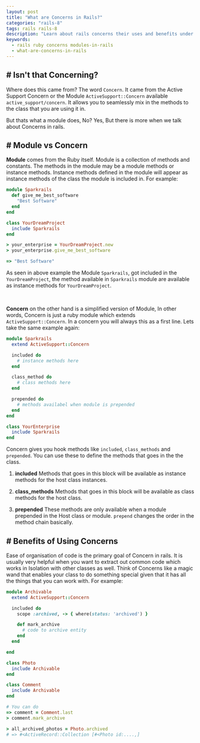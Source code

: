 ```yaml
---
layout: post
title: "What are Concerns in Rails?"
categories: "rails-8"
tags: rails rails-8
description: "Learn about rails concerns their uses and benefits under 2 minutes. Lets get started then."
keywords:
  - rails ruby concerns modules-in-rails
  - what-are-concerns-in-rails
---
```


## # Isn't that Concerning?
Where does this came from? The word `Concern`. It came from the Active Support Concern or the Module `ActiveSupport::Concern` available `active_support/concern`. It allows you to seamlessly mix in the methods to the class that you are using it in.

But thats what a module does, No? Yes, But there is more when we talk about Concerns in rails.

## # Module vs Concern

**Module** comes from the Ruby itself. Module is a collection of methods and constants. The methods in the module may be a module methods or instance methods. Instance methods defined in the module will appear as instance methods of the class the module is included in. For example:

```ruby
module Sparkrails
  def give_me_best_software
    "Best Software"
  end
end

class YourDreamProject
  include Sparkrails
end

> your_enterprise = YourDreamProject.new
> your_enterprise.give_me_best_software

=> "Best Software"
```

As seen in above example the Module `Sparkrails`, got included in the `YourDreamProject`, the method available in `Sparkrails` module are available as instance methods for `YourDreamProject`.

<br/>

**Concern** on the other hand is a simplified version of Module, In other words, Concern is just a ruby module which extends `ActiveSupport::Concern`. In a concern you will always this as a first line. Lets take the same example again:

```ruby
module Sparkrails
  extend ActiveSupport::Concern

  included do
    # instance methods here
  end

  class_method do
    # class methods here
  end

  prepended do
    # methods availabel when module is prepended
  end
end

class YourEnterprise
  include Sparkrails
end
```

Concern gives you hook methods like `included`, `class_methods` and `prepended`. You can use these to define the methods that goes in the the class.

1. **included** Methods that goes in this block will be available as instance methods for the host class instances.

2. **class_methods** Methods that goes in this block will be available as class methods for the host class.

3. **prepended** These methods are only available when a module prepended in the Host class or module. `prepend` changes the order in the method chain basically.


## # Benefits of Using Concerns

Ease of organisation of code is the primary goal of Concern in rails. It is usually very helpful when you want to extract out common code which works in Isolation with other classes as well. Think of Concerns like a magic wand that enables your class to do something special given that it has all the things that you can work with. For example:

```ruby
module Archivable
  extend ActiveSupport::Concern

  included do
    scope :archived, -> { where(status: 'archived') }

    def mark_archive
      # code to archive entity
    end
  end

end

class Photo
  include Archivable
end

class Comment
  include Archivable
end

# You can do
=> comment = Comment.last
> comment.mark_archive

> all_archived_photos = Photo.archived
# => #<ActiveRecord::Collection [#<Photo id:....,]

```

